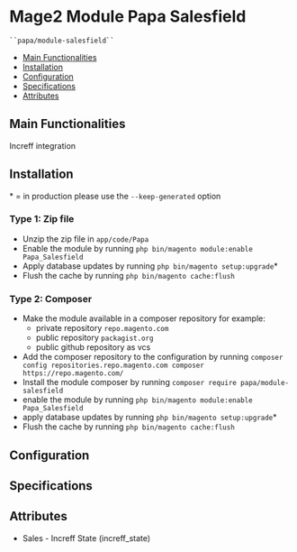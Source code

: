# Mage2 Module Papa Salesfield

    ``papa/module-salesfield``

 - [Main Functionalities](#markdown-header-main-functionalities)
 - [Installation](#markdown-header-installation)
 - [Configuration](#markdown-header-configuration)
 - [Specifications](#markdown-header-specifications)
 - [Attributes](#markdown-header-attributes)


## Main Functionalities
Increff integration

## Installation
\* = in production please use the `--keep-generated` option

### Type 1: Zip file

 - Unzip the zip file in `app/code/Papa`
 - Enable the module by running `php bin/magento module:enable Papa_Salesfield`
 - Apply database updates by running `php bin/magento setup:upgrade`\*
 - Flush the cache by running `php bin/magento cache:flush`

### Type 2: Composer

 - Make the module available in a composer repository for example:
    - private repository `repo.magento.com`
    - public repository `packagist.org`
    - public github repository as vcs
 - Add the composer repository to the configuration by running `composer config repositories.repo.magento.com composer https://repo.magento.com/`
 - Install the module composer by running `composer require papa/module-salesfield`
 - enable the module by running `php bin/magento module:enable Papa_Salesfield`
 - apply database updates by running `php bin/magento setup:upgrade`\*
 - Flush the cache by running `php bin/magento cache:flush`


## Configuration




## Specifications




## Attributes

 - Sales - Increff State (increff_state)

